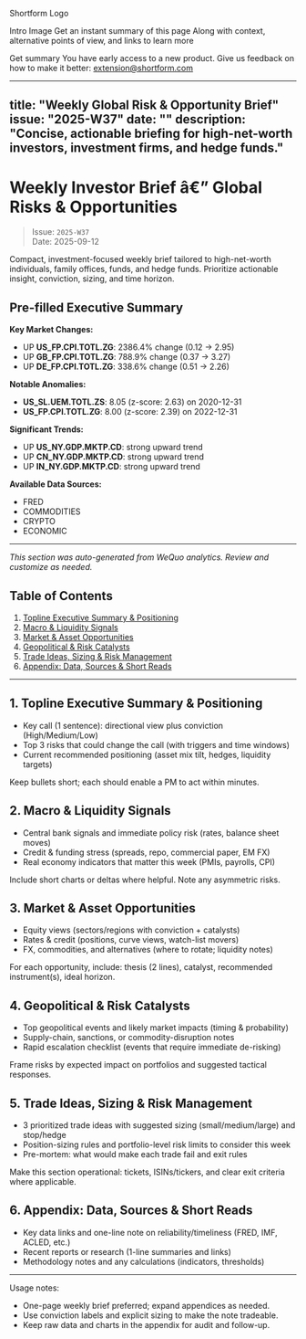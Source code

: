 Shortform Logo

Intro Image
Get an instant summary of this page
Along with context, alternative points of view, and links to learn more


Get summary
You have early access to a new product. Give us feedback on how to make it better: extension@shortform.com

---
title: "Weekly Global Risk & Opportunity Brief"
issue: "2025-W37"
date: ""
description: "Concise, actionable briefing for high-net-worth investors, investment firms, and hedge funds."
---

# Weekly Investor Brief â€” Global Risks & Opportunities

> Issue: `2025-W37`  
> Date: 2025-09-12

Compact, investment-focused weekly brief tailored to high-net-worth individuals, family offices, funds, and hedge funds. Prioritize actionable insight, conviction, sizing, and time horizon.

## Pre-filled Executive Summary

**Key Market Changes:**
- UP **US_FP.CPI.TOTL.ZG**: 2386.4% change (0.12 → 2.95)
- UP **GB_FP.CPI.TOTL.ZG**: 788.9% change (0.37 → 3.27)
- UP **DE_FP.CPI.TOTL.ZG**: 338.6% change (0.51 → 2.26)

**Notable Anomalies:**
- **US_SL.UEM.TOTL.ZS**: 8.05 (z-score: 2.63) on 2020-12-31
- **US_FP.CPI.TOTL.ZG**: 8.00 (z-score: 2.39) on 2022-12-31

**Significant Trends:**
- UP **US_NY.GDP.MKTP.CD**: strong upward trend
- UP **CN_NY.GDP.MKTP.CD**: strong upward trend
- UP **IN_NY.GDP.MKTP.CD**: strong upward trend

**Available Data Sources:**
- FRED
- COMMODITIES
- CRYPTO
- ECONOMIC

---

*This section was auto-generated from WeQuo analytics. Review and customize as needed.*

## Table of Contents

1. [Topline Executive Summary & Positioning](#topline-executive-summary--positioning)
2. [Macro & Liquidity Signals](#macro--liquidity-signals)
3. [Market & Asset Opportunities](#market--asset-opportunities)
4. [Geopolitical & Risk Catalysts](#geopolitical--risk-catalysts)
5. [Trade Ideas, Sizing & Risk Management](#trade-ideas-sizing--risk-management)
6. [Appendix: Data, Sources & Short Reads](#appendix-data-sources--short-reads)

---

## 1. Topline Executive Summary & Positioning

- Key call (1 sentence): directional view plus conviction (High/Medium/Low)
- Top 3 risks that could change the call (with triggers and time windows)
- Current recommended positioning (asset mix tilt, hedges, liquidity targets)

Keep bullets short; each should enable a PM to act within minutes.

## 2. Macro & Liquidity Signals

- Central bank signals and immediate policy risk (rates, balance sheet moves)
- Credit & funding stress (spreads, repo, commercial paper, EM FX)
- Real economy indicators that matter this week (PMIs, payrolls, CPI)

Include short charts or deltas where helpful. Note any asymmetric risks.

## 3. Market & Asset Opportunities

- Equity views (sectors/regions with conviction + catalysts)
- Rates & credit (positions, curve views, watch-list movers)
- FX, commodities, and alternatives (where to rotate; liquidity notes)

For each opportunity, include: thesis (2 lines), catalyst, recommended instrument(s), ideal horizon.

## 4. Geopolitical & Risk Catalysts

- Top geopolitical events and likely market impacts (timing & probability)
- Supply-chain, sanctions, or commodity-disruption notes
- Rapid escalation checklist (events that require immediate de-risking)

Frame risks by expected impact on portfolios and suggested tactical responses.

## 5. Trade Ideas, Sizing & Risk Management

- 3 prioritized trade ideas with suggested sizing (small/medium/large) and stop/hedge
- Position-sizing rules and portfolio-level risk limits to consider this week
- Pre-mortem: what would make each trade fail and exit rules

Make this section operational: tickets, ISINs/tickers, and clear exit criteria where applicable.

## 6. Appendix: Data, Sources & Short Reads

- Key data links and one-line note on reliability/timeliness (FRED, IMF, ACLED, etc.)
- Recent reports or research (1-line summaries and links)
- Methodology notes and any calculations (indicators, thresholds)

---

Usage notes:
- One-page weekly brief preferred; expand appendices as needed.
- Use conviction labels and explicit sizing to make the note tradeable.
- Keep raw data and charts in the appendix for audit and follow-up.